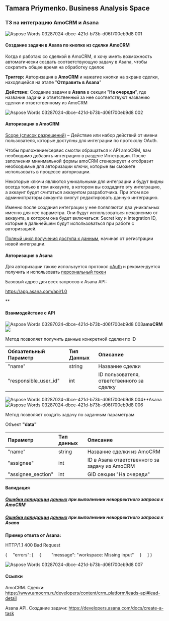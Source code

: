 ## Tamara Priymenko. Business Analysis Space

### ТЗ на интеграцию AmoCRM и Asana

![Aspose Words 03287024-dbce-421d-b73b-d06f700eb9d8 001](https://user-images.githubusercontent.com/46677884/197208992-2d5af1cd-7c4e-4000-826d-fb67a7684202.png)

#### Создание задачи в Asana по кнопке из сделки AmoCRM

Когда я работаю со сделкой в AmoCRM, я хочу иметь возможность автоматически создать соответствующую задачу в Asana, чтобы сократить общее время на обработку сделок 

**Триггер:** Авторизация в **AmoCRM** и нажатие кнопки на экране сделки, находящейся на этапе "**Отправить в Asana**"

**Действие:** Создание задачи в **Asana** в секции "**На очереди**", где название задачи и ответственный за нее соответствуют названию сделки и ответственному из AmoCRM

![Aspose Words 03287024-dbce-421d-b73b-d06f700eb9d8 002](https://user-images.githubusercontent.com/46677884/197209062-a10c88fd-6270-438a-9d39-112f4ce88474.png)

#### Авторизация в AmoCRM

[Scope (список разрешений)](https://www.amocrm.ru/developers/content/oauth/scopes) – Действие или набор действий от имени пользователя, которые доступны для интеграции по протоколу OAuth.

Чтобы приложение/сервис смогли обращаться к API amoCRM, вам необходимо добавить интеграцию в разделе Интеграции. После заполнения минимальной формы amoCRM сгенерирует и отобразит необходимые для авторизации ключи, которые вы сможете использовать в процессе авторизации.

Некоторые ключи являются уникальными для интеграции и будут видны всегда только в том аккаунте, в котором вы создадите эту интеграцию, а аккаунт будет считаться аккаунтом разработчика. При этом все администраторы аккаунта смогут редактировать данную интеграцию.

Именно после создания интеграции у нее появляются два уникальных именно для нее параметра. Они будут использоваться независимо от аккаунта, в котором она будет включаться: Secret key и Integration ID, которые в дальнейшем будут использоваться при работе с авторизацией.

[Полный цикл получения доступа к данным](https://www.amocrm.ru/developers/content/oauth/step-by-step#request_to_api), начиная от регистрации новой интеграции.

#### Авторизация в Asana

Для авторизации также используется протокол [oAuth](https://developers.asana.com/docs/oauth) и рекомендуется получить и использовать [персональный токен](https://developers.asana.com/docs/authentication-quick-start) 

Базовый адрес для всех запросов к Asana API:

<https://app.asana.com/api/1.0>


** 

#### Взаимодействие с API

![Aspose Words 03287024-dbce-421d-b73b-d06f700eb9d8 003](https://user-images.githubusercontent.com/46677884/197209128-d43fb021-7d86-4326-9330-20847a708b14.png)**amoCRM  ![](Aspose.Words.03287024-dbce-421d-b73b-d06f700eb9d8.004.png)**

Метод позволяет получить данные конкретной сделки по ID

|**Обязательный Параметр**|**Тип Данных**|**Описание**|
| :- | :- | :- |
|"name"|string|Название сделки |
|"responsible\_user\_id"|int|ID пользователя, ответственного за сделку|

![Aspose Words 03287024-dbce-421d-b73b-d06f700eb9d8 004](https://user-images.githubusercontent.com/46677884/197209230-8186f2a8-b241-4b39-b33e-03e3826932de.png)**Asana     ![Aspose Words 03287024-dbce-421d-b73b-d06f700eb9d8 006](https://user-images.githubusercontent.com/46677884/197209271-10b57d13-daaf-4f59-9f44-e8ec20a984af.png)


Метод позволяет создать задачу по заданным параметрам 

Объект **"data"**


|**Параметр**|**Тип данных**|**Описание**|
| :- | :- | :- |
|"name"|string|Название сделки из AmoCRM|
|"assignee"|int|ID в Asana ответственного за задачу из AmoCRM|
|"assignee\_section"|int|GID секции "На очереди"|


#### Валидация
##### [Ошибки валидации данных](https://www.amocrm.ru/developers/content/crm_platform/error-codes) при выполнении некорректного запроса к AmoCRM
##### [Ошибки валидации данных](https://developers.asana.com/docs/errors) при выполнении некорректного запроса к Asana
**Пример ответа от Asana:** 

HTTP/1.1 400 Bad Request

{
`  `"errors": [
`  `{
`    `"message": "workspace: Missing input"
`  `}
`  `]
}

![Aspose Words 03287024-dbce-421d-b73b-d06f700eb9d8 007](https://user-images.githubusercontent.com/46677884/197209337-afe03449-a177-434a-8f4d-4ed25be88696.png)


#### Ссылки

AmoCRM. Сделки: <https://www.amocrm.ru/developers/content/crm_platform/leads-api#lead-detail> 

Asana API. Создание задачи: <https://developers.asana.com/docs/create-a-task>  

